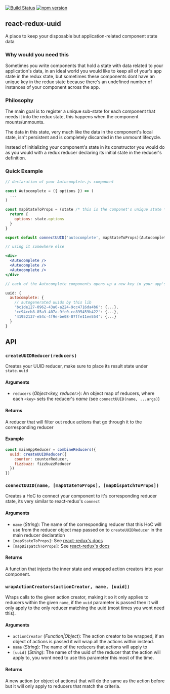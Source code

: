 [![Build Status](https://travis-ci.org/eloytoro/react-redux-uuid.svg?branch=master)](https://travis-ci.org/eloytoro/react-redux-uuid)
[![npm version](https://badge.fury.io/js/react-redux-uuid.svg)](https://badge.fury.io/js/react-redux-uuid)

## react-redux-uuid

A place to keep your disposable but application-related component state data

### Why would you need this

Sometimes you write components that hold a state with data related to your application's data, in an
ideal world you would like to keep all of your's app state in the redux state, but sometimes these
components dont have an unique key in the redux state because there's an undefined number of instances
of your component across the app.

### Philosophy

The main goal is to register a unique sub-state for each component that needs it into the redux state,
this happens when the component mounts/unmounts.

The data in this state, very much like the data in the component's local state, isn't persistent and
is completely discarded in the unmount lifecycle.

Instead of initializing your component's state in its constructor you would do as you would with a
redux reducer declaring its initial state in the reducer's definition.

### Quick Example

```jsx
// declaration of your Autocomplete.js component

const Autocomplete = ({ options }) => (
  ...
)

const mapStateToProps = (state /* this is the componet's unique state */) => {
  return {
    options: state.options
  }
}

export default connectUUID('autocomplete', mapStateToProps)(Autocomplete);

// using it somewhere else

<div>
  <Autocomplete />
  <Autocomplete />
  <Autocomplete />
</div>

// each of the Autocomplete components opens up a new key in your app's state

uuid: {
  autocomplete: {
    // autogenerated uuids by this lib
    'bc1de127-0962-43a6-a224-9cc4716da4b6': {...},
    'cc94ccb8-85a3-407a-9fc0-cc895459b422': {...},
    '41952137-e54c-4f9e-be08-07ffe11ee554': {...}
  }
}
```

## API

### `createUUIDReducer(reducers)`

Creates your UUID reducer, make sure to place its result state under `state.uuid`

#### Arguments

* `reducers` (_Object\<key, reducer\>_): An object map of reducers, where each `<key>` sets the
reducer's *name* (see `connectUUID(name, ...args)`)

#### Returns

A reducer that will filter out redux actions that go through it to the corresponding reducer

#### Example

```js
const mainAppReducer = combineReducers({
  uuid: createUUIDReducer({
    counter: counterReducer,
    fizzbuzz: fizzbuzzReducer
  })
})
```

### `connectUUID(name, [mapStateToProps], [mapDispatchToProps])`

Creates a HoC to connect your component to it's corresponding reducer state, its very similar to
react-redux's `connect`

#### Arguments

* `name` (_String_): The name of the corresponding reducer that this HoC will use from the reducer
object map passed on to `createUUIDReducer` in the main reducer declaration
* `[mapStateToProps]`: See [react-redux's docs](https://github.com/reactjs/react-redux/blob/master/docs/api.md#connectmapstatetoprops-mapdispatchtoprops-mergeprops-options)
* `[mapDispatchToProps]`: See [react-redux's docs](https://github.com/reactjs/react-redux/blob/master/docs/api.md#connectmapstatetoprops-mapdispatchtoprops-mergeprops-options)

#### Returns

A function that injects the inner state and wrapped action creators into your component.

### `wrapActionCreators(actionCreator, name, [uuid])`

Wraps calls to the given action creator, making it so it only applies to reducers within the given
`name`, if the `uuid` parameter is passed then it will only apply to the only reducer matching the
uuid (most times you wont need this).

#### Arguments

* `actionCreator` (_Function|Object_): The action creator to be wrapped, if an object of actions is
passed it will wrap all the actions within instead.
* `name` (_String_): The name of the reducers that actions will apply to
* `[uuid]` (_String_): The name of the uuid of the reducer that the action will apply to, you wont
need to use this parameter this most of the time.

#### Returns

A new action (or object of actions) that will do the same as the action before but it will only
apply to reducers that match the criteria.

